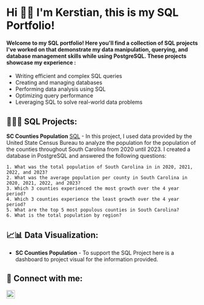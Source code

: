 <h1>Hi 👋🏽 I'm Kerstian, this is my SQL Portfolio!

<h4>Welcome to my SQL portfolio! Here you'll find a collection of SQL projects I've worked on that demonstrate my data manipulation, querying, and database management skills while using PostgreSQL. These projects showcase my experience :</h4>

  * Writing efficient and complex SQL queries
  * Creating and managing databases
  * Performing data analysis using SQL
  * Optimizing query performance
  * Leveraging SQL to solve real-world data problems  

<h2>👩🏽‍💻 SQL Projects:</h2>

 <b>SC Counties Population</b> [SQL](https://github.com/joshmadakor1/Algorithms-Practice) - In this project, I used data provided by the United State Census Bureau to analyze the population for the population of the counties throughout South Carolina from 2020 until 2023. I created a database in PostgreSQL and answered the following questions:

    1. What was the total population of South Carolina in in 2020, 2021, 2022, and 2023?
    2. What was the average population per county in South Carolina in 2020, 2021, 2022, and 2023?
    3. Which 3 counties experienced the most growth over the 4 year period?
    4. Which 3 counties experience the least growth over the 4 year period?
    5. What are the top 5 most populous counties in South Carolina?
    6. What is the total population by region? 
   
<h2>📈📊 Data Visualization:</h2>

- <b> SC Counties Population</b> - To support the SQL Project here is a dashboard to project visual for the information provided. 

<h2> 🤳 Connect with me:</h2>

[<img align="left" alt="JoshMadakor | LinkedIn" width="22px" src="https://cdn.jsdelivr.net/npm/simple-icons@v3/icons/linkedin.svg" />][linkedin]

[linkedin]: https://linkedin.com/in/KerstianH

<!--
**Kerstian/Kerstian** is a ✨ _special_ ✨ repository because its `README.md` (this file) appears on your GitHub profile.

